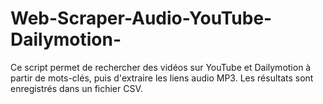# Web-Scraper-Audio-YouTube-Dailymotion-
Ce script permet de rechercher des vidéos sur YouTube et Dailymotion à partir de mots-clés, puis d'extraire les liens audio MP3. Les résultats sont enregistrés dans un fichier CSV.
